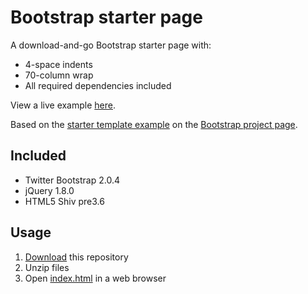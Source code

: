 Bootstrap starter page 
======================

A download-and-go Bootstrap starter page with: 

- 4-space indents
- 70-column wrap
- All required dependencies included

View a live example [here](robatron.github.com/bootstrap-starter).

Based on the [starter template example][eg] on the 
[Bootstrap project page][bootstrap-proj].    

[eg]:http://twitter.github.com/bootstrap/examples/starter-template.html
[bootstrap-proj]:http://twitter.github.com/bootstrap/

Included
--------

- Twitter Bootstrap 2.0.4
- jQuery 1.8.0
- HTML5 Shiv pre3.6

Usage
-----

1. [Download](https://github.com/robatron/bootstrap-starter/zipball/master) 
   this repository
2. Unzip files
3. Open [index.html](https://github.com/robatron/bootstrap-starter/blob/master/index.html)
   in a web browser
    
